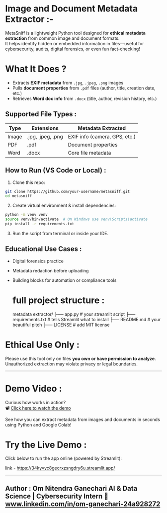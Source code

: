 # Image and Document Metadata Extractor :-

MetaSniff is a lightweight Python tool designed for **ethical metadata extraction** from common image and document formats.  
It helps identify hidden or embedded information in files—useful for cybersecurity, audits, digital forensics, or even fun fact-checking!

# What It Does ?

- Extracts **EXIF metadata** from `.jpg`, `.jpeg`, `.png` images
- Pulls **document properties** from `.pdf` files (author, title, creation date, etc.)
- Retrieves **Word doc info** from `.docx` (title, author, revision history, etc.)

##  Supported File Types :

| Type     | Extensions         | Metadata Extracted |
|----------|--------------------|---------------------|
| Image    | .jpg, .jpeg, .png  | EXIF info (camera, GPS, etc.) |
| PDF      | .pdf               | Document properties |
| Word     | .docx              | Core file metadata  |

##  How to Run (VS Code or Local) :

1. Clone this repo:
```bash
git clone https://github.com/your-username/metasniff.git
cd metasniff
```

2. Create virtual environment & install dependencies:
```bash
python -m venv venv
source venv/bin/activate  # On Windows use venv\Scripts\activate
pip install -r requirements.txt
```

3. Run the script from terminal or inside your IDE.

##  Educational Use Cases :

- Digital forensics practice  
- Metadata redaction before uploading   
- Building blocks for automation or compliance tools

  # full project structure :

  metadata extractor/
├── app.py                  # your streamlit script
├── requirements.txt        # tells Streamlit what to install
├── README.md               # your beautiful pitch
├── LICENSE                 # add MIT license 


# Ethical Use Only :

Please use this tool only on files **you own or have permission to analyze**. Unauthorized extraction may violate privacy or legal boundaries.

---

# Demo Video :

Curious how works in action?  
📽️ [Click here to watch the demo](https://drive.google.com/file/d/1BiYhHKzXBe8P4lt2dUAMIvwcaCa-oO7-/view?usp=drive_link)

See how you can extract metadata from images and documents in seconds using Python and Google Colab!

# Try the Live Demo :

Click below to run the app online (powered by Streamlit):

 link - https://34kyvyc8gecrxzsngdry6u.streamlit.app/




---

 Author :
Om Nitendra Ganechari
 AI & Data Science | Cybersecurity Intern
🔗 www.linkedin.com/in/om-ganechari-24a928272
--

